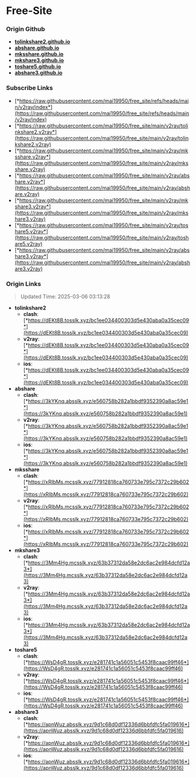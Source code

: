 # Free-Site

### Origin Github

- [**tolinkshare2.github.io**](https://github.com/tolinkshare2/tolinkshare2.github.io)
- [**abshare.github.io**](https://github.com/abshare/abshare.github.io)
- [**mksshare.github.io**](https://github.com/mksshare/mksshare.github.io)
- [**mkshare3.github.io**](https://github.com/mkshare3/mkshare3.github.io)
- [**toshare5.github.io**](https://github.com/toshare5/toshare5.github.io)
- [**abshare3.github.io**](https://github.com/abshare3/abshare3.github.io)

### Subscribe Links

- [*https://raw.githubusercontent.com/mai19950/free_site/refs/heads/main/v2ray/index*](https://raw.githubusercontent.com/mai19950/free_site/refs/heads/main/v2ray/index)
- [*https://raw.githubusercontent.com/mai19950/free_site/main/v2ray/tolinkshare2.v2ray*](https://raw.githubusercontent.com/mai19950/free_site/main/v2ray/tolinkshare2.v2ray)
- [*https://raw.githubusercontent.com/mai19950/free_site/main/v2ray/mksshare.v2ray*](https://raw.githubusercontent.com/mai19950/free_site/main/v2ray/mksshare.v2ray)
- [*https://raw.githubusercontent.com/mai19950/free_site/main/v2ray/abshare.v2ray*](https://raw.githubusercontent.com/mai19950/free_site/main/v2ray/abshare.v2ray)
- [*https://raw.githubusercontent.com/mai19950/free_site/main/v2ray/mkshare3.v2ray*](https://raw.githubusercontent.com/mai19950/free_site/main/v2ray/mkshare3.v2ray)
- [*https://raw.githubusercontent.com/mai19950/free_site/main/v2ray/toshare5.v2ray*](https://raw.githubusercontent.com/mai19950/free_site/main/v2ray/toshare5.v2ray)
- [*https://raw.githubusercontent.com/mai19950/free_site/main/v2ray/abshare3.v2ray*](https://raw.githubusercontent.com/mai19950/free_site/main/v2ray/abshare3.v2ray)

### Origin Links

> Updated Time: 2025-03-06 03:13:28

- **tolinkshare2**
  - **clash**: [*https://dEKt8B.tosslk.xyz/bc1ee034400303d5e430aba0a35cec09*](https://dEKt8B.tosslk.xyz/bc1ee034400303d5e430aba0a35cec09)
  - **v2ray**: [*https://dEKt8B.tosslk.xyz/bc1ee034400303d5e430aba0a35cec09*](https://dEKt8B.tosslk.xyz/bc1ee034400303d5e430aba0a35cec09)
  - **ios**: [*https://dEKt8B.tosslk.xyz/bc1ee034400303d5e430aba0a35cec09*](https://dEKt8B.tosslk.xyz/bc1ee034400303d5e430aba0a35cec09)
- **abshare**
  - **clash**: [*https://3kYKnq.absslk.xyz/e560758b282a1bbdf9352390a8ac59e1*](https://3kYKnq.absslk.xyz/e560758b282a1bbdf9352390a8ac59e1)
  - **v2ray**: [*https://3kYKnq.absslk.xyz/e560758b282a1bbdf9352390a8ac59e1*](https://3kYKnq.absslk.xyz/e560758b282a1bbdf9352390a8ac59e1)
  - **ios**: [*https://3kYKnq.absslk.xyz/e560758b282a1bbdf9352390a8ac59e1*](https://3kYKnq.absslk.xyz/e560758b282a1bbdf9352390a8ac59e1)
- **mksshare**
  - **clash**: [*https://xRIbMs.mcsslk.xyz/77912818ca760733e795c7372c29b602*](https://xRIbMs.mcsslk.xyz/77912818ca760733e795c7372c29b602)
  - **v2ray**: [*https://xRIbMs.mcsslk.xyz/77912818ca760733e795c7372c29b602*](https://xRIbMs.mcsslk.xyz/77912818ca760733e795c7372c29b602)
  - **ios**: [*https://xRIbMs.mcsslk.xyz/77912818ca760733e795c7372c29b602*](https://xRIbMs.mcsslk.xyz/77912818ca760733e795c7372c29b602)
- **mkshare3**
  - **clash**: [*https://3Mm4Hg.mcsslk.xyz/63b37312da58e2dc6ac2e984dcfd12a3*](https://3Mm4Hg.mcsslk.xyz/63b37312da58e2dc6ac2e984dcfd12a3)
  - **v2ray**: [*https://3Mm4Hg.mcsslk.xyz/63b37312da58e2dc6ac2e984dcfd12a3*](https://3Mm4Hg.mcsslk.xyz/63b37312da58e2dc6ac2e984dcfd12a3)
  - **ios**: [*https://3Mm4Hg.mcsslk.xyz/63b37312da58e2dc6ac2e984dcfd12a3*](https://3Mm4Hg.mcsslk.xyz/63b37312da58e2dc6ac2e984dcfd12a3)
- **toshare5**
  - **clash**: [*https://WsD4gR.tosslk.xyz/e281741c1a56051c5453f8caac99ff46*](https://WsD4gR.tosslk.xyz/e281741c1a56051c5453f8caac99ff46)
  - **v2ray**: [*https://WsD4gR.tosslk.xyz/e281741c1a56051c5453f8caac99ff46*](https://WsD4gR.tosslk.xyz/e281741c1a56051c5453f8caac99ff46)
  - **ios**: [*https://WsD4gR.tosslk.xyz/e281741c1a56051c5453f8caac99ff46*](https://WsD4gR.tosslk.xyz/e281741c1a56051c5453f8caac99ff46)
- **abshare3**
  - **clash**: [*https://apnWuz.absslk.xyz/9d1c68d0df12336d6bbfdfc5fa019616*](https://apnWuz.absslk.xyz/9d1c68d0df12336d6bbfdfc5fa019616)
  - **v2ray**: [*https://apnWuz.absslk.xyz/9d1c68d0df12336d6bbfdfc5fa019616*](https://apnWuz.absslk.xyz/9d1c68d0df12336d6bbfdfc5fa019616)
  - **ios**: [*https://apnWuz.absslk.xyz/9d1c68d0df12336d6bbfdfc5fa019616*](https://apnWuz.absslk.xyz/9d1c68d0df12336d6bbfdfc5fa019616)

